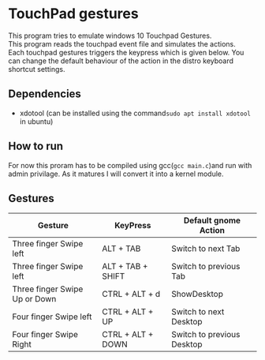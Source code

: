 
# TouchPad gestures  

This program tries to emulate windows 10 Touchpad Gestures.  
This program reads the touchpad event file and simulates the actions.  
Each touchpad gestures triggers the keypress which is given below. You can change the default behaviour of the action in the distro keyboard shortcut settings.  

## Dependencies  

* xdotool (can be installed using the command```sudo apt install xdotool``` in ubuntu)  

## How to run  

For now this proram has to be compiled using gcc(```gcc main.c```)and run with admin privilage.
As it matures I will convert it into a kernel module.

## Gestures  

| Gesture                       | KeyPress          | Default gnome Action       |
| ----------------------------- | ----------------- | -------------------------- |
| Three finger Swipe left       | ALT + TAB         | Switch to next Tab         |
| Three finger Swipe left       | ALT + TAB + SHIFT | Switch to previous Tab     |
| Three finger Swipe Up or Down | CTRL + ALT + d    | ShowDesktop                |
| Four finger Swipe left        | CTRL + ALT + UP   | Switch to next Desktop     |
| Four finger Swipe Right       | CTRL + ALT + DOWN | Switch to previous Desktop |
